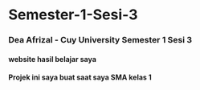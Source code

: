 # Semester-1-Sesi-3
<h3>Dea Afrizal - Cuy University Semester 1 Sesi 3</h3>
<h4>website hasil belajar saya</h4>
<h4>Projek ini saya buat saat saya SMA kelas 1</h4>
